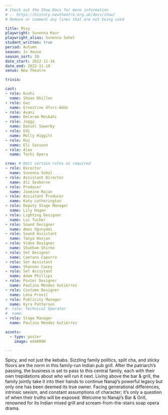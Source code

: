 ```yaml
---
# Check out the Show Docs for more information
# -- https://history.newtheatre.org.uk/docs/show/
# Remove or comment any lines that are not being used

title: Mixy
playwright: Sunenna Kaur
playwright_alias: Sunenna Sohal
student_written: true
period: Autumn 
season: In House
season_sort: 30
date_start: 2022-11-16
date_end: 2022-11-19
venue: New Theatre

trivia:

cast:
- role: Kushi
  name: Shaan Dhillon
- role: Gaz
  name: Ernestine Ofori-Addo
- role: Avani
  name: Deleram Mesbahi
- role: Jaggy
  name: Daniel Sowerby
- role: Edi
  name: Molly Higgitt
- role: Raj
  name: Eli Sassoon
- role: Alex
  name: Tochi Opera

crew: # Omit certain roles as required
- role: Director
  name: Sunenna Sohal
- role: Assistant Director 
  name: Ali Seaborne
- role: Producer
  name: Jasmine Rajan
- role: Assistant Producer
  name: Katy Lotherington
- role: Deputy Stage Manager 
  name: Lily Hagen
- role: Lighting Designer 
  name: Luc Tucker
- role: Sound Designer 
  name: Amos Ogunyemi
- role: Sound Assistant
  name: Tanya Hunjan
- role: Video Designer 
  name: Shubham Shirke
- role: Set Designer 
  name: Caetano Capurro
- role: Set Assistant
  name: Shannon Casey
- role: Set Assistant
  name: Adam Phillips
- role: Poster Designer 
  name: Paulina Méndez Gutiérrez
- role: Costume Designer 
  name: Léna Previl
- role: Publicity Manager
  name: Kyra Patterson
#- role: Technical Operator 
#  name:
- role: Stage Manager 
  name: Paulina Méndez Gutiérrez

assets:
  - type: poster
    image: mX4KM4R

---
```


Spicy, and not just the kebabs. Sizzling family politics, spilt cha, and sticky floors are the
norm in this family-run Indian pub grill. After the patriarch’s passing, the business is set
to pass to this central family, each with their own trepidations about who will run it
next. Living above the bar & grill, the family jointly take it into their hands to continue
Nanaji’s powerful legacy but only one has been deemed its true owner.
Facing generational differences, intrinsic sexism, and constant assumptions of
character; it’s only a question of when their truths will be exposed. Welcome to Nanaji’s
Bar & Grill, renowned for its Indian mixed grill and scream-from-the-stairs soap opera
drama.

